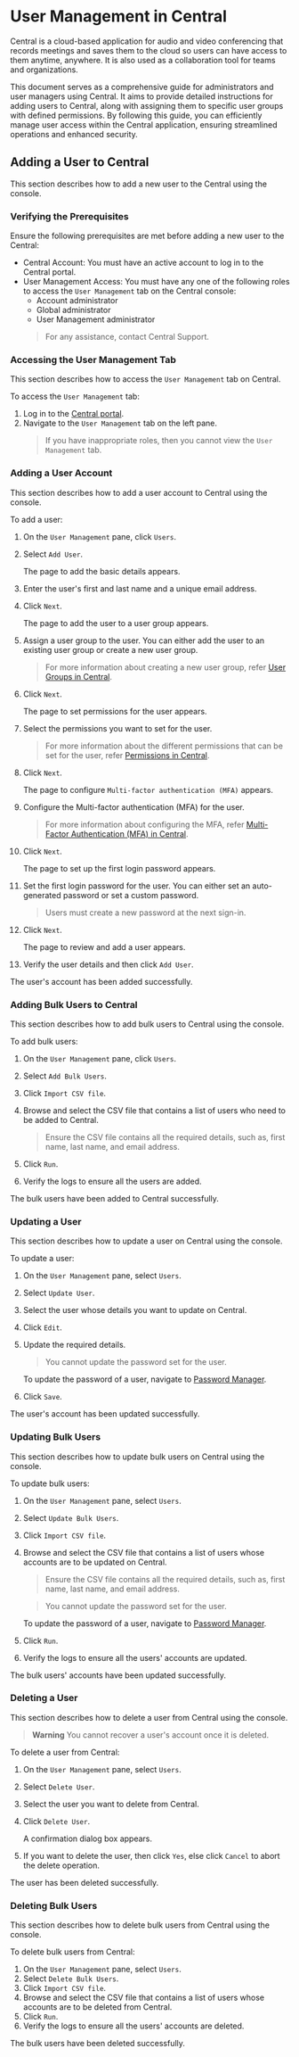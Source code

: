 # User Management in Central

Central is a cloud-based application for audio and video conferencing that records meetings and saves them to the cloud so users can have access to them anytime, anywhere. It is also used as a collaboration tool for teams and organizations.

This document serves as a comprehensive guide for administrators and user managers using Central. It aims to provide detailed instructions for adding users to Central, along with assigning them to specific user groups with defined permissions. By following this guide, you can efficiently manage user access within the Central application, ensuring streamlined operations and enhanced security.

## Adding a User to Central

This section describes how to add a new user to the Central using the console.

### Verifying the Prerequisites 

Ensure the following prerequisites are met before adding a new user to the Central:

* Central Account: You must have an active account to log in to the Central portal.
* User Management Access: You must have any one of the following roles to access the `User Management` tab on the Central console:
    * Account administrator
    * Global administrator
    * User Management administrator
  > For any assistance, contact Central Support.

### Accessing the User Management Tab

This section describes how to access the `User Management` tab on Central.

To access the `User Management` tab:

1. Log in to the [Central portal](https://central.portal.com).
2. Navigate to the `User Management` tab on the left pane.
      > If you have inappropriate roles, then you cannot view the `User Management` tab.

### Adding a User Account

This section describes how to add a user account to Central using the console.

To add a user:

1. On the `User Management` pane, click `Users`.
   
2. Select `Add User`.

   The page to add the basic details appears.
   
3. Enter the user's first and last name and a unique email address.

4. Click `Next`.

   The page to add the user to a user group appears.
   
5. Assign a user group to the user.
   You can either add the user to an existing user group or create a new user group.
   
   > For more information about creating a new user group, refer [User Groups in Central](https://github.com/himanibirhade/Central-User-Management/blob/fc5b13fb0e6bffcad2b559c4806f60f0824f25e9/user_groups_in_central.md).
   
6. Click `Next`.

   The page to set permissions for the user appears.

7. Select the permissions you want to set for the user.

   > For more information about the different permissions that can be set for the user, refer [Permissions in Central](https://github.com/himanibirhade/Central-User-Management/blob/9d057b6beae8fde838c25bb36bbdc5f43e24f129/permissions_in_central.md).

8. Click `Next`.

     The page to configure `Multi-factor authentication (MFA)` appears.
   
9. Configure the Multi-factor authentication (MFA) for the user.

   > For more information about configuring the MFA, refer [Multi-Factor Authentication (MFA) in Central](https://github.com/himanibirhade/Central-User-Management/blob/46ba08da270b6598bc6058928af8acf0aacdd16b/mfa_in_central.md).
    
10. Click `Next`.

      The page to set up the first login password appears.
   
11. Set the first login password for the user. You can either set an auto-generated password or set a custom password.

      > Users must create a new password at the next sign-in.

12. Click `Next`.

      The page to review and add a user appears.
   
13. Verify the user details and then click `Add User`.
  
The user's account has been added successfully.

### Adding Bulk Users to Central

This section describes how to add bulk users to Central using the console.

To add bulk users:

1. On the `User Management` pane, click `Users`.
   
2. Select `Add Bulk Users`.
3. Click `Import CSV file`.
4. Browse and select the CSV file that contains a list of users who need to be added to Central.
      > Ensure the CSV file contains all the required details, such as, first name, last name, and email address.

5. Click `Run`.
6. Verify the logs to ensure all the users are added.

The bulk users have been added to Central successfully.

### Updating a User

This section describes how to update a user on Central using the console.

To update a user:

1. On the `User Management` pane, select `Users`.
2. Select `Update User`.
3. Select the user whose details you want to update on Central.
4. Click `Edit`.
5. Update the required details.
   > You cannot update the password set for the user.

      To update the password of a user, navigate to [Password Manager](https://central.passwordmanager.com).
7. Click `Save`.

The user's account has been updated successfully.

### Updating Bulk Users

This section describes how to update bulk users on Central using the console.

To update bulk users:

1. On the `User Management` pane, select `Users`.
2. Select `Update Bulk Users`.
3. Click `Import CSV file`.
4. Browse and select the CSV file that contains a list of users whose accounts are to be updated on Central.
      > Ensure the CSV file contains all the required details, such as, first name, last name, and email address.

     > You cannot update the password set for the user.

      To update the password of a user, navigate to [Password Manager](https://central.passwordmanager.com).

6. Click `Run`.
7. Verify the logs to ensure all the users' accounts are updated.

The bulk users' accounts have been updated successfully.

### Deleting a User

This section describes how to delete a user from Central using the console.

> **Warning**
  You cannot recover a user's account once it is deleted.

To delete a user from Central:

1. On the `User Management` pane, select `Users`.
2. Select `Delete User`.
3. Select the user you want to delete from Central.
4. Click `Delete User`.
   
   A confirmation dialog box appears.

5. If you want to delete the user, then click `Yes`, else click `Cancel` to abort the delete operation.

The user has been deleted successfully.

### Deleting Bulk Users

This section describes how to delete bulk users from Central using the console.

To delete bulk users from Central:

1. On the `User Management` pane, select `Users`.
2. Select `Delete Bulk Users`.
3. Click `Import CSV file`.
4. Browse and select the CSV file that contains a list of users whose accounts are to be deleted from Central.
6. Click `Run`.
7. Verify the logs to ensure all the users' accounts are deleted.

The bulk users have been deleted successfully.












